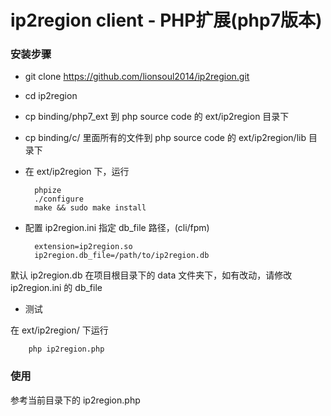 # ip2region client - PHP扩展(php7版本) 

### 安装步骤
* git clone https://github.com/lionsoul2014/ip2region.git
* cd ip2region
* cp binding/php7_ext 到 php source code 的 ext/ip2region 目录下
* cp binding/c/ 里面所有的文件到 php source code 的 ext/ip2region/lib 目录下
* 在 ext/ip2region 下，运行 

        phpize
        ./configure
        make && sudo make install

* 配置 ip2region.ini 指定 db_file 路径，(cli/fpm)
    
        extension=ip2region.so
        ip2region.db_file=/path/to/ip2region.db

默认 ip2region.db 在项目根目录下的 data 文件夹下，如有改动，请修改 ip2region.ini 的 db_file

* 测试 

在 ext/ip2region/ 下运行
    
        php ip2region.php

### 使用

参考当前目录下的 ip2region.php
